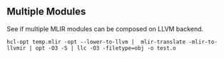 ## Multiple Modules

See if multiple MLIR modules can be composed on LLVM backend.

```
hcl-opt temp.mlir -opt --lower-to-llvm |  mlir-translate -mlir-to-llvmir | opt -O3 -S | llc -O3 -filetype=obj -o test.o
```